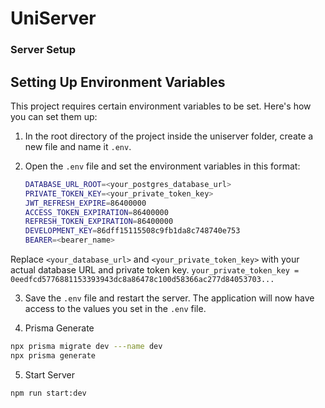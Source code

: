 # UniServer

### Server Setup

## Setting Up Environment Variables

This project requires certain environment variables to be set. Here's how you can set them up:

1. In the root directory of the project inside the uniserver folder, create a new file and name it `.env`.

2. Open the `.env` file and set the environment variables in this format:

    ```bash
    DATABASE_URL_ROOT=<your_postgres_database_url>
    PRIVATE_TOKEN_KEY=<your_private_token_key>
    JWT_REFRESH_EXPIRE=86400000
    ACCESS_TOKEN_EXPIRATION=86400000
    REFRESH_TOKEN_EXPIRATION=86400000
    DEVELOPMENT_KEY=86dff15115508c9fb1da8c748740e753
    BEARER=<bearer_name>
    ```

Replace `<your_database_url>` and `<your_private_token_key>` with your actual database URL and private token key.
`your_private_token_key = 0eedfcd5776881153393943dc8a86478c100d58366ac277d84053703...`

3. Save the `.env` file and restart the server. The application will now have access to the values you set in the `.env` file.


4. Prisma Generate

```bash
npx prisma migrate dev ---name dev
npx prisma generate
```

5. Start Server

```bash
npm run start:dev        
```